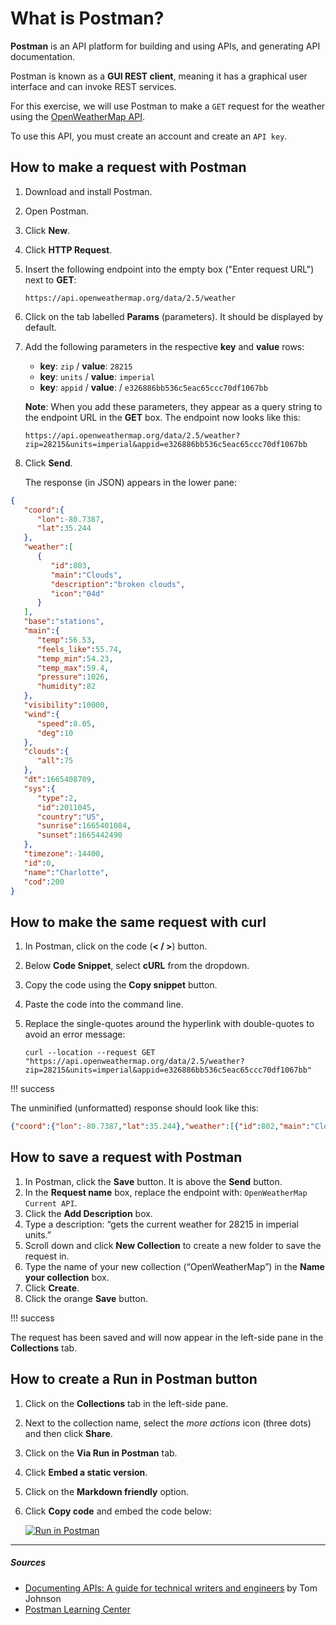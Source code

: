 # What is Postman?

**Postman** is an API platform for building and using APIs, and generating API documentation.

Postman is known as a **GUI REST client**, meaning it has a graphical user interface and can invoke REST services.

For this exercise, we will use Postman to make a `GET` request for the weather using the [OpenWeatherMap API](https://openweathermap.org/api).

To use this API, you must create an account and create an `API key`.

## How to make a request with Postman

1. Download and install Postman.
2. Open Postman.
3. Click **New**.
4. Click **HTTP Request**.
5. Insert the following endpoint into the empty box ("Enter request URL") next to **GET**:

    `https://api.openweathermap.org/data/2.5/weather`

6. Click on the tab labelled **Params** (parameters). It should be displayed by default.
7. Add the following parameters in the respective **key** and **value** rows:

    - **key**: `zip` / **value**: `28215`
    - **key**: `units` / **value**: `imperial`
    - **key**: `appid` / **value**: / `e326886bb536c5eac65ccc70df1067bb`

    **Note**: When you add these parameters, they appear as a query string to the endpoint URL in the **GET** box. The endpoint now looks like this:
    
    `https://api.openweathermap.org/data/2.5/weather?zip=28215&units=imperial&appid=e326886bb536c5eac65ccc70df1067bb`

8. Click **Send**.

    The response (in JSON) appears in the lower pane:

```json
{
   "coord":{
      "lon":-80.7387,
      "lat":35.244
   },
   "weather":[
      {
         "id":803,
         "main":"Clouds",
         "description":"broken clouds",
         "icon":"04d"
      }
   ],
   "base":"stations",
   "main":{
      "temp":56.53,
      "feels_like":55.74,
      "temp_min":54.23,
      "temp_max":59.4,
      "pressure":1026,
      "humidity":82
   },
   "visibility":10000,
   "wind":{
      "speed":8.05,
      "deg":10
   },
   "clouds":{
      "all":75
   },
   "dt":1665408709,
   "sys":{
      "type":2,
      "id":2011045,
      "country":"US",
      "sunrise":1665401084,
      "sunset":1665442490
   },
   "timezone":-14400,
   "id":0,
   "name":"Charlotte",
   "cod":200
}
```

## How to make the same request with curl

1. In Postman, click on the code (**< / >**) button.
2. Below **Code Snippet**, select **cURL** from the dropdown.
3. Copy the code using the **Copy snippet** button.
4. Paste the code into the command line.
5. Replace the single-quotes around the hyperlink with double-quotes to avoid an error message:

   `curl --location --request GET "https://api.openweathermap.org/data/2.5/weather?zip=28215&units=imperial&appid=e326886bb536c5eac65ccc70df1067bb"`

!!! success   
   
   The unminified (unformatted) response should look like this:
   
   ```json
   {"coord":{"lon":-80.7387,"lat":35.244},"weather":[{"id":802,"main":"Clouds","description":"scattered clouds","icon":"03d"}],"base":"stations","main":{"temp":64.02,"feels_like":63.32,"temp_min":60.94,"temp_max":66.99,"pressure":1027,"humidity":68},"visibility":10000,"wind":{"speed":10.36,"deg":70},"clouds":{"all":40},"dt":1665416552,"sys":{"type":2,"id":2011045,"country":"US","sunrise":1665401084,"sunset":1665442490},"timezone":-14400,"id":0,"name":"Charlotte","cod":200}
   ```

## How to save a request with Postman
1. In Postman, click the **Save** button. It is above the **Send** button.
2. In the **Request name** box, replace the endpoint with: `OpenWeatherMap Current API`.
3. Click the **Add Description** box.
4. Type a description: “gets the current weather for 28215 in imperial units.”
5. Scroll down and click **New Collection** to create a new folder to save the request in.
6. Type the name of your new collection (“OpenWeatherMap”) in the **Name your collection** box.
7. Click **Create**.
8. Click the orange **Save** button.

!!! success

   The request has been saved and will now appear in the left-side pane in the **Collections** tab.

## How to create a Run in Postman button
1. Click on the **Collections** tab in the left-side pane.
2. Next to the collection name, select the *more actions* icon (three dots) and then click **Share**.
3. Click on the **Via Run in Postman** tab.
4. Click **Embed a static version**.
5. Click on the **Markdown friendly** option.
6. Click **Copy code** and embed the code below:

   [![Run in Postman](https://run.pstmn.io/button.svg)](https://app.getpostman.com/run-collection/d95c183e4c7fce5c07fb?action=collection%2Fimport)

***

##### Sources
- [Documenting APIs: A guide for technical writers and engineers](https://idratherbewriting.com/learnapidoc/) by Tom Johnson
- [Postman Learning Center](https://learning.postman.com/)